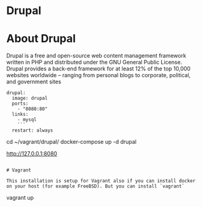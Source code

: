 Drupal
======

# About Drupal

Drupal is a free and open-source web content management framework written in PHP and distributed under the GNU General Public License. Drupal provides a back-end framework for at least 12% of the top 10,000 websites worldwide – ranging from personal blogs to corporate, political, and government sites


```
drupal:
  image: drupal
  ports:
    - "8080:80"
  links:
    - mysql
    ```
  restart: always
```
cd ~/vagrant/drupal/
docker-compose up -d drupal


http://127.0.0.1:8080
```

# Vagrant

This installation is setup for Vagrant also if you can install docker on your host (for example FreeBSD). But you can install `vagrant`

```
vagrant up
```
